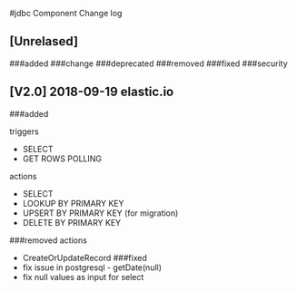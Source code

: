 #jdbc Component Change log 


## [Unrelased]
###added 
###change 
###deprecated 
###removed 
###fixed 
###security 

## [V2.0] 2018-09-19 elastic.io 

###added 

triggers 
- SELECT 
- GET ROWS POLLING

actions 
- SELECT 
- LOOKUP BY PRIMARY KEY
- UPSERT BY PRIMARY KEY (for migration)
- DELETE BY PRIMARY KEY

###removed 
actions 
- CreateOrUpdateRecord
###fixed 
- fix issue in postgresql - getDate(null)
- fix null values as input for select

